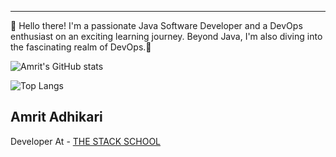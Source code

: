                                                                                  
---
👋 Hello there! I'm a passionate Java Software Developer and a DevOps enthusiast on an exciting learning journey.
Beyond Java, I'm also diving into the fascinating realm of DevOps.🚀

![Amrit's GitHub stats](https://github-readme-stats.vercel.app/api?username=amritcsadhikari&show_icons=true&theme=cobalt)

![Top Langs](https://github-readme-stats.vercel.app/api/top-langs/?username=amritcsadhikari&layout=compact&show_icons=true&theme=highcontrast)

## Amrit Adhikari 
Developer At - [THE STACK SCHOOL](https://github.com/thestackschool)
                 







